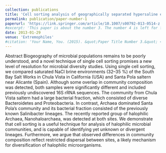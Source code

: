 ```yaml
---
collection: publications
title: 'Cell sorting analysis of geographically separated hypersaline environments'
permalink: publication/paper-number-1
paperurl: 'https://link.springer.com/article/10.1007/s00792-013-0514-z'
#excerpt: 'This paper is about the number 3. The number 4 is left for future work.'
date: 2013-01-29
venue: 'Extremophiles'
#citation: 'Your Name, You. (2015). &quot;Paper Title Number 3.&quot; <i>Journal 1</i>. 1(3).'
---
```


Abstract
Biogeography of microbial populations remains to be poorly understood, and a novel technique of single cell sorting promises a new level of resolution for microbial diversity studies. Using single cell sorting, we compared saturated NaCl brine environments (32–35 %) of the South Bay Salt Works in Chula Vista in California (USA) and Santa Pola saltern near Alicante (Spain). Although some overlap in community composition was detected, both samples were significantly different and included previously undiscovered 16S rRNA sequences. The community from Chula Vista saltern had a large bacterial fraction, which consisted of diverse Bacteroidetes and Proteobacteria. In contrast, Archaea dominated Santa Pola’s community and its bacterial fraction consisted of the previously known Salinibacter lineages. The recently reported group of halophilic Archaea, Nanohaloarchaea, was detected at both sites. We demonstrate that cell sorting is a useful technique for analysis of halophilic microbial communities, and is capable of identifying yet unknown or divergent lineages. Furthermore, we argue that observed differences in community composition reflect restricted dispersal between sites, a likely mechanism for diversification of halophilic microorganisms.
